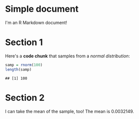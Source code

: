 Simple document
================

I'm an R Markdown document!

Section 1
=========

Here's a **code chunk** that samples from a *normal distribution*:

``` r
samp = rnorm(100)
length(samp)
```

    ## [1] 100

Section 2
=========

I can take the mean of the sample, too! The mean is 0.0032149.
